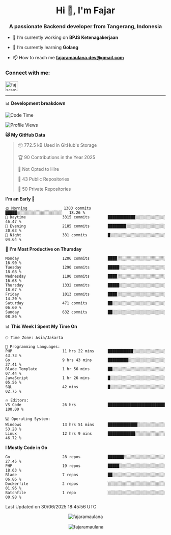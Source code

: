 <h1 align="center">Hi 👋, I'm Fajar</h1>
<h3 align="center">A passionate Backend developer from Tangerang, Indonesia</h3>

<!-- <p align="left"> <img src="https://komarev.com/ghpvc/?username=fajaramaulana&label=Profile%20views&color=0e75b6&style=flat" alt="fajaramaulana" /> </p> -->

- 🔭 I’m currently working on **BPJS Ketenagakerjaan**

- 🌱 I’m currently learning **Golang**

- 📫 How to reach me **fajaramaulana.dev@gmail.com**

<h3 align="left">Connect with me:</h3>
<p align="left">
<a href="https://linkedin.com/in/fajar-agus-maulana-73533a180/" target="blank"><img align="center" src="https://raw.githubusercontent.com/rahuldkjain/github-profile-readme-generator/master/src/images/icons/Social/linked-in-alt.svg" alt="fajaramaulana" height="30" width="40" /></a>
</p>

-------

📊 **Development breakdown**
<!--START_SECTION:waka-->
![Code Time](http://img.shields.io/badge/Code%20Time-3%2C125%20hrs%2058%20mins-blue)

![Profile Views](http://img.shields.io/badge/Profile%20Views-0-blue)

**🐱 My GitHub Data** 

> 📦 772.5 kB Used in GitHub's Storage 
 > 
> 🏆 90 Contributions in the Year 2025
 > 
> 🚫 Not Opted to Hire
 > 
> 📜 43 Public Repositories 
 > 
> 🔑 50 Private Repositories 
 > 
**I'm an Early 🐤** 

```text
🌞 Morning                1303 commits        █████░░░░░░░░░░░░░░░░░░░░   18.26 % 
🌆 Daytime                3315 commits        ████████████░░░░░░░░░░░░░   46.47 % 
🌃 Evening                2185 commits        ████████░░░░░░░░░░░░░░░░░   30.63 % 
🌙 Night                  331 commits         █░░░░░░░░░░░░░░░░░░░░░░░░   04.64 % 
```
📅 **I'm Most Productive on Thursday** 

```text
Monday                   1206 commits        ████░░░░░░░░░░░░░░░░░░░░░   16.90 % 
Tuesday                  1290 commits        █████░░░░░░░░░░░░░░░░░░░░   18.08 % 
Wednesday                1190 commits        ████░░░░░░░░░░░░░░░░░░░░░   16.68 % 
Thursday                 1332 commits        █████░░░░░░░░░░░░░░░░░░░░   18.67 % 
Friday                   1013 commits        ████░░░░░░░░░░░░░░░░░░░░░   14.20 % 
Saturday                 471 commits         ██░░░░░░░░░░░░░░░░░░░░░░░   06.60 % 
Sunday                   632 commits         ██░░░░░░░░░░░░░░░░░░░░░░░   08.86 % 
```


📊 **This Week I Spent My Time On** 

```text
🕑︎ Time Zone: Asia/Jakarta

💬 Programming Languages: 
PHP                      11 hrs 22 mins      ███████████░░░░░░░░░░░░░░   43.73 % 
Go                       9 hrs 43 mins       █████████░░░░░░░░░░░░░░░░   37.41 % 
Blade Template           1 hr 56 mins        ██░░░░░░░░░░░░░░░░░░░░░░░   07.44 % 
JavaScript               1 hr 26 mins        █░░░░░░░░░░░░░░░░░░░░░░░░   05.56 % 
SQL                      42 mins             █░░░░░░░░░░░░░░░░░░░░░░░░   02.75 % 

🔥 Editors: 
VS Code                  26 hrs              █████████████████████████   100.00 % 

💻 Operating System: 
Windows                  13 hrs 51 mins      █████████████░░░░░░░░░░░░   53.28 % 
Linux                    12 hrs 9 mins       ████████████░░░░░░░░░░░░░   46.72 % 
```

**I Mostly Code in Go** 

```text
Go                       28 repos            ███████░░░░░░░░░░░░░░░░░░   27.45 % 
PHP                      19 repos            █████░░░░░░░░░░░░░░░░░░░░   18.63 % 
Blade                    7 repos             ██░░░░░░░░░░░░░░░░░░░░░░░   06.86 % 
Dockerfile               2 repos             ░░░░░░░░░░░░░░░░░░░░░░░░░   01.96 % 
Batchfile                1 repo              ░░░░░░░░░░░░░░░░░░░░░░░░░   00.98 % 
```




 Last Updated on 30/06/2025 18:45:56 UTC
<!--END_SECTION:waka-->
<p align="center"><img align="center" src="https://github-readme-stats.vercel.app/api/top-langs?username=fajaramaulana&show_icons=true&locale=en&layout=compact" alt="fajaramaulana" /></p>

<p align="center">&nbsp;<img align="center" src="https://github-readme-stats.vercel.app/api?username=fajaramaulana&show_icons=true&locale=en" alt="fajaramaulana" /></p>
